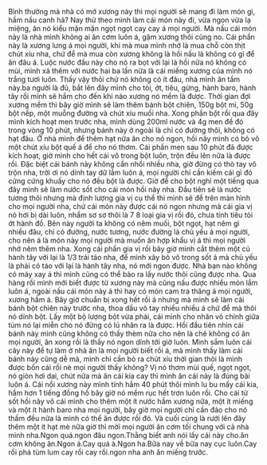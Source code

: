 Bình thường mà nhà có mớ xương này thì mọi người sẽ mang đi làm món gì, hầm nấu canh hả? Nay thử theo mình làm cái món này đi, vừa ngon vừa lạ miệng, ăn nó kiểu mặn mặn ngọt ngọt cay cay á mọi người. Mà nấu cái món này là nhà mình không ai ăn cơm luôn á, gặm xương thôi cũng no. Cái phần này là xương lưng á mọi người, khi mà mua mình nhớ là mua chỗ còn thịt chút xíu nha, chứ để mà mua còn xương không là hồi nấu là không có gì để ăn đâu á. Luộc nước đầu này cho nó ra bọt với lại là hồi nữa nó không có mùi, mình xả thêm với nước hai ba lần nữa là cái miếng xương của mình nó trắng tươi luôn. Thấy vậy thôi chứ nó không có ít đâu, nhà mình ăn tầm này.ba người là đủ, bắt lên đây mình cho tỏi, ớt, tiêu, gừng, hành baro, hành tây rồi mình sẽ hầm cho đến khi nào xương nó mềm là được. Thời gian đợi xương mềm thì bây giờ mình sẽ làm thêm bánh bột chiên, 150g bột mì, 50g bột nếp, một muỗng đường và chút xíu muối nha. Xong phần bột rồi qua đây mình kích hoạt men trước nha, mình dùng 200ml nước và 4g men để đó trong vòng 10 phút, nhưng bánh này ở ngoài là chỉ có đường thôi, không có hạt đâu. Ở nhà mình để thêm hạt nữa ăn cho nó ngon, hồi nãy mình có bỏ vô một chút xíu bột quế á để cho nó thơm. Cái phần men sau 10 phút đã được kích hoạt, giờ mình cho hết cái vô trong bột luôn, trộn đều lên nữa là được rồi. Đặc biệt cái bánh này không cần nhồi nhiều nha, giờ đừng có thò tay vô trộn nha, trời ơi nó dính tay dữ lắm luôn á, mọi người chỉ cần kiếm cái gì đó cứng cứng khuấy cho nó đều bột là được. Giờ để cho bột nghỉ một tiếng qua đây mình sẽ làm nước sốt cho cái món hồi nãy nha. Đầu tiên sẽ là nước tương thôi nhưng mà định lượng gia vị cụ thể thì mình sẽ để trên màn hình cho mọi người nha, chứ cái món này được cái nó ngon nhưng mà cái gia vị nó hơi bị dài luôn, nhẩm sơ sơ thôi là 7 8 loại gia vị rồi đó, chưa tính tiêu tỏi ớt hành đồ. Bên này người ta không có nêm muối, bột ngọt, hạt nêm gì nhiều đâu, chỉ có đường, nước tương, nước đường là chủ yếu á mọi người, cho nên á là món này mọi người mà muốn ăn hợp khẩu vị á thì mọi người nhớ nêm thêm nha. Xong cái phần gia vị rồi bây giờ mình cắt thêm một củ hành tây với lại là 1/3 trái táo nha, để mình xây bỏ vô trong sốt á mà chủ yếu là phải có táo với lại là hành tây nha, nó mới ngon được. Nhà bạn nào không có máy xay á thì mình cũng có thể bào ra lấy nước thôi cũng được nha. Qua hàng rồi mình mới biết được từ xương này mà cũng nấu được nhiều món lắm luôn á, ngoài nấu cái món này á thì hay có món cam tra thăng á mọi người, xương hầm á. Bây giờ chuẩn bị xong hết rồi á nhưng mà mình sẽ làm cái bánh bột chiên này trước nha, thoa dầu vô tay nhiều nhiều á chứ để mà thôi nó dính bột. Lấy một bộ lượng bột vừa phải, cái mình cho nhân vô chính giữa túm nó lại miễn cho nó đừng có lú nhân ra là được. Hồi đầu tiên nhìn cái bánh này mình cũng không có thấy thèm nữa cho nên là chê không có ăn mọi người, ăn xong rồi là thấy nó ngon dính tới giờ luôn. Mình sắm luôn cái cây này để tự làm ở nhà ăn là mọi người biết rồi á, mà mình thấy làm cái bánh này cũng dễ mà, mình chỉ cần bỏ ra chút xíu thời gian thôi là mình được bốn cái rồi nè mọi người thấy không? Vị nó thơm mùi quế, ngọt ngọt, nó giòn hơi dai, chút nữa mà ăn cái kia cay thì mình ăn cái này là đúng bài luôn á. Cái nồi xương này mình tính hầm 40 phút thôi mình lu bu mấy cái kia, hầm hơn 1 tiếng đồng hồ bây giờ nó mềm rục hết trơn luôn rồi. Cho cái từ sốt hồi nãy vô cái mình cho thêm một ít nước hầm xương nữa, một ít miếng và một ít hành baro nha mọi người, bây giờ mọi người chỉ cần đảo cho nó thấm đều nữa là mình có thể ăn được rồi đó. Và cuối cùng là rưới lên đây thêm một ít hạt mè nữa giờ thì mời mọi người ăn cơm tối chung với cả nhà mình nha.Ngon quá.ngon đâu ngon.Thằng biết anh nói lấy cái này cho.ăn cơm không ăn.Ngon á.Cay quá à.Ngon ha.Bữa nay về bữa nay cục luôn.Cay rồi phá tùm lum cay rồi cay rồi.ngon nha anh ăn miếng trước.